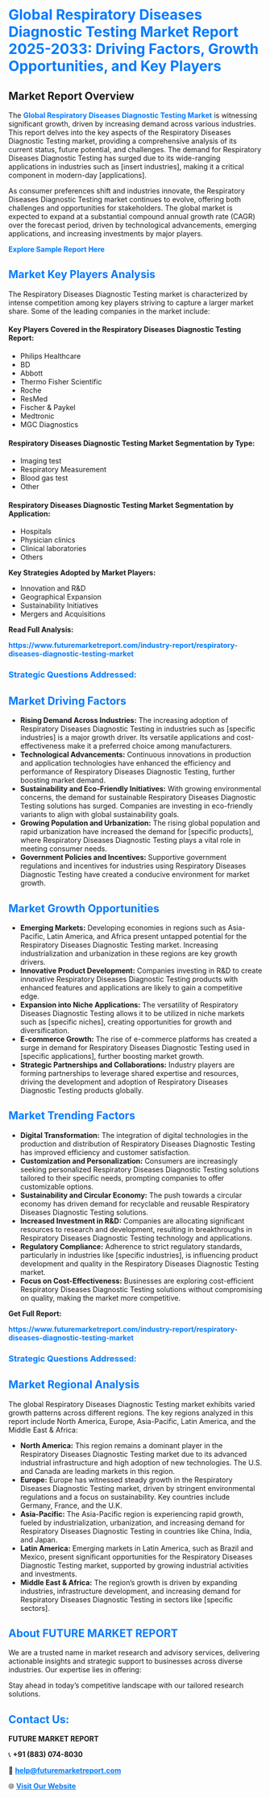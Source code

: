 <h1 style="color: #007BFF;">Global Respiratory Diseases Diagnostic Testing Market Report 2025-2033: Driving Factors, Growth Opportunities, and Key Players</h1>

<section id="overview">
<h2>Market Report Overview</h2>
<p>The <a href="https://www.futuremarketreport.com/industry-report/respiratory-diseases-diagnostic-testing-market" style="color: #007BFF; text-decoration: none;"><strong>Global Respiratory Diseases Diagnostic Testing Market</strong></a> is witnessing significant growth, driven by increasing demand across various industries. This report delves into the key aspects of the Respiratory Diseases Diagnostic Testing market, providing a comprehensive analysis of its current status, future potential, and challenges. The demand for Respiratory Diseases Diagnostic Testing has surged due to its wide-ranging applications in industries such as [insert industries], making it a critical component in modern-day [applications].</p>
<p>As consumer preferences shift and industries innovate, the Respiratory Diseases Diagnostic Testing market continues to evolve, offering both challenges and opportunities for stakeholders. The global market is expected to expand at a substantial compound annual growth rate (CAGR) over the forecast period, driven by technological advancements, emerging applications, and increasing investments by major players.</p>
</section>

<section id="overview">
<p><a href="https://www.futuremarketreport.com/request-sample/reportId=41139" style="color: #007BFF; text-decoration: none;"><strong>Explore Sample Report Here</strong></a></p>
</section>

<section id="key-players">
<h2 style="color: #007BFF;">Market Key Players Analysis</h2>
<p>The Respiratory Diseases Diagnostic Testing market is characterized by intense competition among key players striving to capture a larger market share. Some of the leading companies in the market include:</p>
<h4>Key Players Covered in the Respiratory Diseases Diagnostic Testing Report:</h4>
<ul><li>Philips Healthcare</li><li>BD</li><li>Abbott</li><li>Thermo Fisher Scientific</li><li>Roche</li><li>ResMed</li><li>Fischer &amp; Paykel</li><li>Medtronic</li><li>MGC Diagnostics</li></ul>
<h4>Respiratory Diseases Diagnostic Testing Market Segmentation by Type:</h4>
<ul><li>Imaging test</li><li>Respiratory Measurement</li><li>Blood gas test</li><li>Other</li></ul>

<h4>Respiratory Diseases Diagnostic Testing Market Segmentation by Application:</h4>
<ul><li>Hospitals</li><li>Physician clinics</li><li>Clinical laboratories</li><li>Others</li></ul>
<p><strong>Key Strategies Adopted by Market Players:</strong></p>
<ul>
<li>Innovation and R&D</li>
<li>Geographical Expansion</li>
<li>Sustainability Initiatives</li>
<li>Mergers and Acquisitions</li>
</ul>
</section>

<section>
<p><strong>Read Full Analysis: </strong></p><a href="https://www.futuremarketreport.com/industry-report/respiratory-diseases-diagnostic-testing-market" style="color: #007BFF; text-decoration: none;"><strong>https://www.futuremarketreport.com/industry-report/respiratory-diseases-diagnostic-testing-market</strong></a>
<h3 style="color: #007BFF;">Strategic Questions Addressed:</h3>
</section>

<section id="driving-factors">
<h2 style="color: #007BFF;">Market Driving Factors</h2>
<ul>
<li><strong>Rising Demand Across Industries:</strong> The increasing adoption of Respiratory Diseases Diagnostic Testing in industries such as [specific industries] is a major growth driver. Its versatile applications and cost-effectiveness make it a preferred choice among manufacturers.</li>
<li><strong>Technological Advancements:</strong> Continuous innovations in production and application technologies have enhanced the efficiency and performance of Respiratory Diseases Diagnostic Testing, further boosting market demand.</li>
<li><strong>Sustainability and Eco-Friendly Initiatives:</strong> With growing environmental concerns, the demand for sustainable Respiratory Diseases Diagnostic Testing solutions has surged. Companies are investing in eco-friendly variants to align with global sustainability goals.</li>
<li><strong>Growing Population and Urbanization:</strong> The rising global population and rapid urbanization have increased the demand for [specific products], where Respiratory Diseases Diagnostic Testing plays a vital role in meeting consumer needs.</li>
<li><strong>Government Policies and Incentives:</strong> Supportive government regulations and incentives for industries using Respiratory Diseases Diagnostic Testing have created a conducive environment for market growth.</li>
</ul>
</section>

<section id="growth-opportunities">
<h2 style="color: #007BFF;">Market Growth Opportunities</h2>
<ul>
<li><strong>Emerging Markets:</strong> Developing economies in regions such as Asia-Pacific, Latin America, and Africa present untapped potential for the Respiratory Diseases Diagnostic Testing market. Increasing industrialization and urbanization in these regions are key growth drivers.</li>
<li><strong>Innovative Product Development:</strong> Companies investing in R&D to create innovative Respiratory Diseases Diagnostic Testing products with enhanced features and applications are likely to gain a competitive edge.</li>
<li><strong>Expansion into Niche Applications:</strong> The versatility of Respiratory Diseases Diagnostic Testing allows it to be utilized in niche markets such as [specific niches], creating opportunities for growth and diversification.</li>
<li><strong>E-commerce Growth:</strong> The rise of e-commerce platforms has created a surge in demand for Respiratory Diseases Diagnostic Testing used in [specific applications], further boosting market growth.</li>
<li><strong>Strategic Partnerships and Collaborations:</strong> Industry players are forming partnerships to leverage shared expertise and resources, driving the development and adoption of Respiratory Diseases Diagnostic Testing products globally.</li>
</ul>
</section>

<section id="trending-factors">
<h2 style="color: #007BFF;">Market Trending Factors</h2>
<ul>
<li><strong>Digital Transformation:</strong> The integration of digital technologies in the production and distribution of Respiratory Diseases Diagnostic Testing has improved efficiency and customer satisfaction.</li>
<li><strong>Customization and Personalization:</strong> Consumers are increasingly seeking personalized Respiratory Diseases Diagnostic Testing solutions tailored to their specific needs, prompting companies to offer customizable options.</li>
<li><strong>Sustainability and Circular Economy:</strong> The push towards a circular economy has driven demand for recyclable and reusable Respiratory Diseases Diagnostic Testing solutions.</li>
<li><strong>Increased Investment in R&D:</strong> Companies are allocating significant resources to research and development, resulting in breakthroughs in Respiratory Diseases Diagnostic Testing technology and applications.</li>
<li><strong>Regulatory Compliance:</strong> Adherence to strict regulatory standards, particularly in industries like [specific industries], is influencing product development and quality in the Respiratory Diseases Diagnostic Testing market.</li>
<li><strong>Focus on Cost-Effectiveness:</strong> Businesses are exploring cost-efficient Respiratory Diseases Diagnostic Testing solutions without compromising on quality, making the market more competitive.</li>
</ul>
</section>

<section>
<p><strong>Get Full Report: </strong></p><a href="https://www.futuremarketreport.com/industry-report/respiratory-diseases-diagnostic-testing-market" style="color: #007BFF; text-decoration: none;"><strong>https://www.futuremarketreport.com/industry-report/respiratory-diseases-diagnostic-testing-market</strong></a>
<h3 style="color: #007BFF;">Strategic Questions Addressed:</h3>
</section>


<section id="regional-analysis">
<h2 style="color: #007BFF;">Market Regional Analysis</h2>
<p>The global Respiratory Diseases Diagnostic Testing market exhibits varied growth patterns across different regions. The key regions analyzed in this report include North America, Europe, Asia-Pacific, Latin America, and the Middle East & Africa:</p>
<ul>
<li><strong>North America:</strong> This region remains a dominant player in the Respiratory Diseases Diagnostic Testing market due to its advanced industrial infrastructure and high adoption of new technologies. The U.S. and Canada are leading markets in this region.</li>
<li><strong>Europe:</strong> Europe has witnessed steady growth in the Respiratory Diseases Diagnostic Testing market, driven by stringent environmental regulations and a focus on sustainability. Key countries include Germany, France, and the U.K.</li>
<li><strong>Asia-Pacific:</strong> The Asia-Pacific region is experiencing rapid growth, fueled by industrialization, urbanization, and increasing demand for Respiratory Diseases Diagnostic Testing in countries like China, India, and Japan.</li>
<li><strong>Latin America:</strong> Emerging markets in Latin America, such as Brazil and Mexico, present significant opportunities for the Respiratory Diseases Diagnostic Testing market, supported by growing industrial activities and investments.</li>
<li><strong>Middle East & Africa:</strong> The region’s growth is driven by expanding industries, infrastructure development, and increasing demand for Respiratory Diseases Diagnostic Testing in sectors like [specific sectors].</li>
</ul>
</section>

<footer>
<h2 style="color: #007BFF;">About FUTURE MARKET REPORT</h2>
<p>We are a trusted name in market research and advisory services, delivering actionable insights and strategic support to businesses across diverse industries. Our expertise lies in offering:</p>

<p>Stay ahead in today’s competitive landscape with our tailored research solutions.</p>

<h2 style="color: #007BFF;">Contact Us:</h2>
<p><strong>FUTURE MARKET REPORT</strong></p>
<p>📞 <strong>+91 (883) 074-8030</strong></p>
<p>📧 <strong><a href="mailto:help@futuremarketreport.com" style="color: #007BFF;">help@futuremarketreport.com</a></strong></p>
<p>🌐 <strong><a href="https://www.futuremarketreport.com/" style="color: #007BFF;">Visit Our Website</a></strong></p>
</footer>